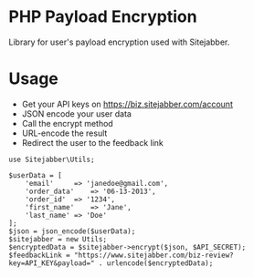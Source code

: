 # PHP Payload Encryption

Library for user's payload encryption used with Sitejabber.

# Usage

- Get your API keys on https://biz.sitejabber.com/account
- JSON encode your user data
- Call the encrypt method
- URL-encode the result
- Redirect the user to the feedback link

```
use Sitejabber\Utils;

$userData = [
	'email'		=> 'janedoe@gmail.com',
	'order_data'	=> '06-13-2013',
	'order_id'	=> '1234',
	'first_name'	=> 'Jane',
	'last_name'	=> 'Doe'
];
$json = json_encode($userData);
$sitejabber = new Utils; 
$encryptedData = $sitejabber->encrypt($json, $API_SECRET);
$feedbackLink = "https://www.sitejabber.com/biz-review?key=API_KEY&payload=" . urlencode($encryptedData);
```
